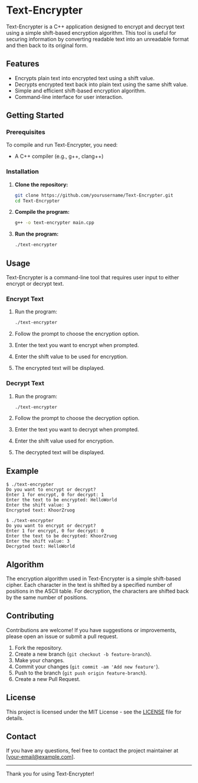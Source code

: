 # Text-Encrypter

Text-Encrypter is a C++ application designed to encrypt and decrypt text using a simple shift-based encryption algorithm. This tool is useful for securing information by converting readable text into an unreadable format and then back to its original form.

## Features

- Encrypts plain text into encrypted text using a shift value.
- Decrypts encrypted text back into plain text using the same shift value.
- Simple and efficient shift-based encryption algorithm.
- Command-line interface for user interaction.

## Getting Started

### Prerequisites

To compile and run Text-Encrypter, you need:

- A C++ compiler (e.g., g++, clang++)

### Installation

1. **Clone the repository:**

   ```sh
   git clone https://github.com/yourusername/Text-Encrypter.git
   cd Text-Encrypter
   ```

2. **Compile the program:**

   ```sh
   g++ -o text-encrypter main.cpp
   ```

3. **Run the program:**

   ```sh
   ./text-encrypter
   ```

## Usage

Text-Encrypter is a command-line tool that requires user input to either encrypt or decrypt text.

### Encrypt Text

1. Run the program:

   ```sh
   ./text-encrypter
   ```

2. Follow the prompt to choose the encryption option.
3. Enter the text you want to encrypt when prompted.
4. Enter the shift value to be used for encryption.
5. The encrypted text will be displayed.

### Decrypt Text

1. Run the program:

   ```sh
   ./text-encrypter
   ```

2. Follow the prompt to choose the decryption option.
3. Enter the text you want to decrypt when prompted.
4. Enter the shift value used for encryption.
5. The decrypted text will be displayed.

## Example

```
$ ./text-encrypter
Do you want to encrypt or decrypt?
Enter 1 for encrypt, 0 for decrypt: 1
Enter the text to be encrypted: HelloWorld
Enter the shift value: 3
Encrypted text: KhoorZruog

$ ./text-encrypter
Do you want to encrypt or decrypt?
Enter 1 for encrypt, 0 for decrypt: 0
Enter the text to be decrypted: KhoorZruog
Enter the shift value: 3
Decrypted text: HelloWorld
```

## Algorithm

The encryption algorithm used in Text-Encrypter is a simple shift-based cipher. Each character in the text is shifted by a specified number of positions in the ASCII table. For decryption, the characters are shifted back by the same number of positions.

## Contributing

Contributions are welcome! If you have suggestions or improvements, please open an issue or submit a pull request.

1. Fork the repository.
2. Create a new branch (`git checkout -b feature-branch`).
3. Make your changes.
4. Commit your changes (`git commit -am 'Add new feature'`).
5. Push to the branch (`git push origin feature-branch`).
6. Create a new Pull Request.

## License

This project is licensed under the MIT License - see the [LICENSE](LICENSE) file for details.

## Contact

If you have any questions, feel free to contact the project maintainer at [your-email@example.com].

---

Thank you for using Text-Encrypter!
